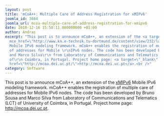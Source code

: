 ```yaml
---
layout: post
title: 'mCoA++: Multiple Care of Address Registration for xMIPv6'
joomla_id: 3684
joomla_url: mcoa-multiple-care-of-address-registration-for-xmipv6
date: 2010-12-16 15:58:11.000000000 +01:00
author: Andras
excerpt: "This post is to announce mCoA++, an extension of the <a target=\"_blank\"
  mce_href=\"http://www.kn.e-technik.tu-dortmund.de/content/view/232/lang,de/\" href=\"http://www.kn.e-technik.tu-dortmund.de/content/view/232/lang,de/\">xMIPv6</a>
  Mobile IPv6 modeling framework. mCoA++ enables the registration of multiple care
  of addresses for Mobile \r\nIPv6 nodes. The code has been developed by Bruno Sousa
  and Marco Silva\r\n from Laboratory of Communications and Telematics (LCT) of University
  of\r\n Coimbra, in Portugal. Project home page: <a target=\"_blank\" mce_href=\"http://mcoa.dei.uc.pt/\"
  href=\"http://mcoa.dei.uc.pt/\">http://mcoa.dei.uc.pt</a>.<br />"
category: Software
---
```

This post is to announce mCoA++, an extension of the <a target="_blank" mce_href="http://www.kn.e-technik.tu-dortmund.de/content/view/232/lang,de/" href="http://www.kn.e-technik.tu-dortmund.de/content/view/232/lang,de/">xMIPv6</a> Mobile IPv6 modeling framework. mCoA++ enables the registration of multiple care of addresses for Mobile
IPv6 nodes. The code has been developed by Bruno Sousa and Marco Silva
 from Laboratory of Communications and Telematics (LCT) of University of
 Coimbra, in Portugal. Project home page: <a target="_blank" mce_href="http://mcoa.dei.uc.pt/" href="http://mcoa.dei.uc.pt/">http://mcoa.dei.uc.pt</a>.<br />
